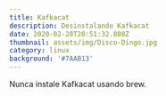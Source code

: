```yaml
---
title: Kafkacat
description: Desinstalando Kafkacat
date: 2020-02-28T20:51:32.808Z
thumbnail: assets/img/Disco-Dingo.jpg
category: linux
background: '#7AAB13'
---
```

Nunca instale Kafkacat usando brew.
